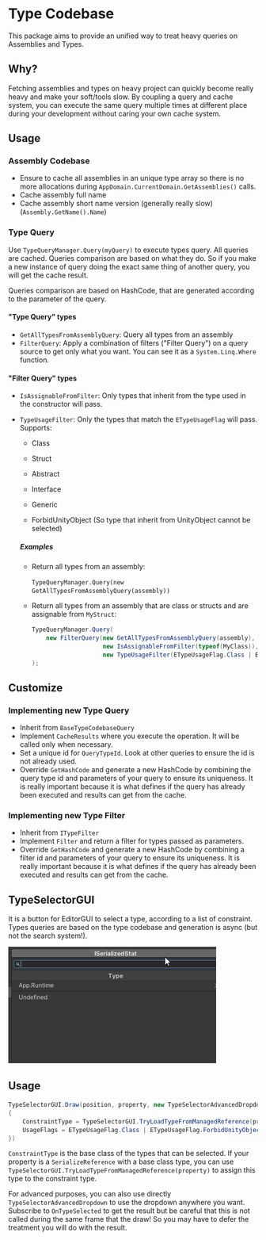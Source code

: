# Type Codebase

This package aims to provide an unified way to treat heavy queries on Assemblies and Types.

## Why?

Fetching assemblies and types on heavy project can quickly become really heavy and make your soft/tools slow. By coupling a query and cache system, you can execute the same query multiple times at different place during your development without caring your own cache system.

## Usage

### Assembly Codebase

- Ensure to cache all assemblies in an unique type array so there is no more allocations during `AppDomain.CurrentDomain.GetAssemblies()` calls.
- Cache assembly full name
- Cache assembly short name version (generally really slow) (`Assembly.GetName().Name`)

### Type Query

Use `TypeQueryManager.Query(myQuery)` to execute types query. All queries are cached. Queries comparison are based on what they do. So if you make a new instance of query doing the exact same thing of another query, you will get the cache result.

Queries comparison are based on HashCode, that are generated according to the parameter of the query.

#### "Type Query" types

- `GetAllTypesFromAssemblyQuery`: Query all types from an assembly
- `FilterQuery`: Apply a combination of filters ("Filter Query") on a query source to get only what you want. You can see it as a `System.Linq.Where` function.

#### "Filter Query" types

- `IsAssignableFromFilter`: Only types that inherit from the type used in the constructor will pass.

- `TypeUsageFilter`: Only the types that match the `ETypeUsageFlag` will pass. Supports:

  - Class

  - Struct

  - Abstract

  - Interface

  - Generic

  - ForbidUnityObject (So type that inherit from UnityObject cannot be selected)

    

  ##### Examples

  - Return all types from an assembly:

    `TypeQueryManager.Query(new GetAllTypesFromAssemblyQuery(assembly))`

  - Return all types from an assembly that are class or structs and are assignable from `MyStruct`:

    ```csharp
    TypeQueryManager.Query(
        new FilterQuery(new GetAllTypesFromAssemblyQuery(assembly),
                        new IsAssignableFromFilter(typeof(MyClass)),
                        new TypeUsageFilter(ETypeUsageFlag.Class | ETypeUsageFlag.Struct))
    );
    ```



## Customize

### Implementing new Type Query

- Inherit from `BaseTypeCodebaseQuery`
- Implement `CacheResults` where you execute the operation. It will be called only when necessary.
- Set a unique id for `QueryTypeId`. Look at other queries to ensure the id is not already used.
- Override `GetHashCode` and generate a new HashCode by combining the query type id and parameters of your query to ensure its uniqueness. It is really important because it is what defines if the query has already been executed and results can get from the cache.

### Implementing new Type Filter

- Inherit from `ITypeFilter`
- Implement `Filter` and return a filter for types passed as parameters.
- Override `GetHashCode` and generate a new HashCode by combining a filter id and parameters of your query to ensure its uniqueness. It is really important because it is what defines if the query has already been executed and results can get from the cache.

## TypeSelectorGUI

It is a button for EditorGUI to select a type, according to a list of constraint. Types queries are based on the type codebase and generation is async (but not the search system!).

![](Documentation~/Resources/TypeSelectorGUI.gif)

## Usage

```csharp
TypeSelectorGUI.Draw(position, property, new TypeSelectorAdvancedDropdown.Settings()
{
    ConstraintType = TypeSelectorGUI.TryLoadTypeFromManagedReference(property),
    UsageFlags = ETypeUsageFlag.Class | ETypeUsageFlag.ForbidUnityObject
})
```

`ConstraintType` is the base class of the types that can be selected. If your property is a `SerializeReference` with a base class type, you can use `TypeSelectorGUI.TryLoadTypeFromManagedReference(property)` to assign this type to the constraint type.

For advanced purposes, you can also use directly `TypeSelectorAdvancedDropdown` to use the dropdown anywhere you want. Subscribe to `OnTypeSelected` to get the result but be careful that this is not called during the same frame that the draw! So you may have to defer the treatment you will do with the result.